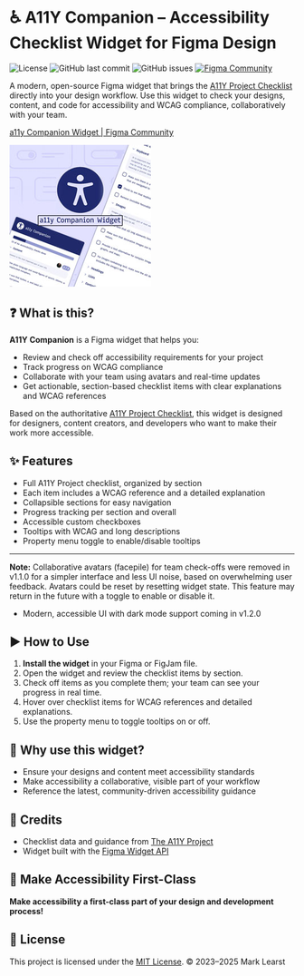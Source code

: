 # ♿️ A11Y Companion – Accessibility Checklist Widget for Figma Design

![License](https://img.shields.io/github/license/marklearst/a11y-companion-widget)
![GitHub last commit](https://img.shields.io/github/last-commit/marklearst/a11y-companion-widget)
![GitHub issues](https://img.shields.io/github/issues/marklearst/a11y-companion-widget)
[![Figma Community](https://img.shields.io/badge/Figma%20Widget-Open%20in%20Figma-blue?logo=figma)](https://www.figma.com/community/widget/1509302611418259130)

A modern, open-source Figma widget that brings the [A11Y Project Checklist](https://www.a11yproject.com/checklist/) directly into your design workflow. Use this widget to check your designs, content, and code for accessibility and WCAG compliance, collaboratively with your team.

[a11y Companion Widget | Figma Community](https://www.figma.com/community/widget/1509302611418259130)

![A11Y Companion Widget Screenshot](./widget-src/assets/a11y-widget-250.jpg)

## ❓ What is this?

**A11Y Companion** is a Figma widget that helps you:

- Review and check off accessibility requirements for your project
- Track progress on WCAG compliance
- Collaborate with your team using avatars and real-time updates
- Get actionable, section-based checklist items with clear explanations and WCAG references

Based on the authoritative [A11Y Project Checklist](https://www.a11yproject.com/checklist/), this widget is designed for designers, content creators, and developers who want to make their work more accessible.

## ✨ Features

- Full A11Y Project checklist, organized by section
- Each item includes a WCAG reference and a detailed explanation
- Collapsible sections for easy navigation
- Progress tracking per section and overall
- Accessible custom checkboxes
- Tooltips with WCAG and long descriptions
- Property menu toggle to enable/disable tooltips

---

**Note:** Collaborative avatars (facepile) for team check-offs were removed in v1.1.0 for a simpler interface and less UI noise, based on overwhelming user feedback. Avatars could be reset by resetting widget state. This feature may return in the future with a toggle to enable or disable it.

- Modern, accessible UI with dark mode support coming in v1.2.0

## ▶️ How to Use

1. **Install the widget** in your Figma or FigJam file.
2. Open the widget and review the checklist items by section.
3. Check off items as you complete them; your team can see your progress in real time.
4. Hover over checklist items for WCAG references and detailed explanations.
5. Use the property menu to toggle tooltips on or off.

## 🤔 Why use this widget?

- Ensure your designs and content meet accessibility standards
- Make accessibility a collaborative, visible part of your workflow
- Reference the latest, community-driven accessibility guidance

## 🙌 Credits

- Checklist data and guidance from [The A11Y Project](https://www.a11yproject.com/checklist/)
- Widget built with the [Figma Widget API](https://www.figma.com/widget-docs/api/api-reference/)

## 🚀 Make Accessibility First-Class

**Make accessibility a first-class part of your design and development process!**

## 📝 License

This project is licensed under the [MIT License](LICENSE).
© 2023–2025 Mark Learst
